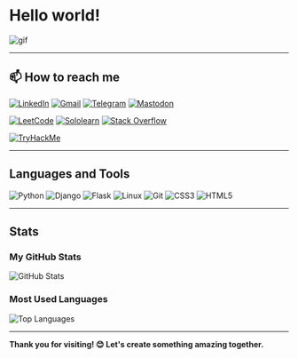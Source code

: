# Hello world! 

![gif](https://raw.githubusercontent.com/7oSkaaa/7oSkaaa/refs/heads/main/Images/about_me.gif)

---

## 📫 How to reach me
[![LinkedIn](https://img.shields.io/badge/LinkedIn-blue?logo=linkedin)](https://linkedin.com/in/yourusername) 
[![Gmail](https://img.shields.io/badge/Gmail-red?logo=gmail)](mailto:yourmail@gmail.com) 
[![Telegram](https://img.shields.io/badge/Telegram-blue?logo=telegram)](https://t.me/yourusername) 
[![Mastodon](https://img.shields.io/badge/Mastodon-purple?logo=mastodon)](https://mastodon.social/@yourusername)

[![LeetCode](https://img.shields.io/badge/LeetCode-orange?logo=leetcode)](https://leetcode.com/yourusername) 
[![Sololearn](https://img.shields.io/badge/SoloLearn-green?logo=sololearn)](https://sololearn.com/profile/yourusername) 
[![Stack Overflow](https://img.shields.io/badge/StackOverflow-lightgrey?logo=stackoverflow)](https://stackoverflow.com/users/youruserid)

[![TryHackMe](https://img.shields.io/badge/TryHackMe-darkgreen?logo=tryhackme)](https://tryhackme.com/p/yourusername)

---

## Languages and Tools
![Python](https://img.shields.io/badge/-Python-black?logo=python&logoColor=yellow)
![Django](https://img.shields.io/badge/-Django-green?logo=django&logoColor=white)
![Flask](https://img.shields.io/badge/-Flask-black?logo=flask)
![Linux](https://img.shields.io/badge/-Linux-yellow?logo=linux&logoColor=black)
![Git](https://img.shields.io/badge/-Git-orange?logo=git&logoColor=white)
![CSS3](https://img.shields.io/badge/-CSS3-blue?logo=css3)
![HTML5](https://img.shields.io/badge/-HTML5-orange?logo=html5)

---

## Stats

### **My GitHub Stats**
![GitHub Stats](https://github-readme-stats.vercel.app/api?username=yourusername&show_icons=true&theme=radical)

### **Most Used Languages**
![Top Languages](https://github-readme-stats.vercel.app/api/top-langs/?username=yourusername&layout=compact&theme=radical)

---

**Thank you for visiting! 😊 Let's create something amazing together.**

